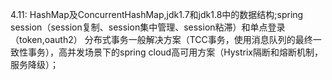 4.11:  HashMap及ConcurrentHashMap,jdk1.7和jdk1.8中的数据结构;spring session（session复制、session集中管理、session粘滞）和单点登录（token,oauth2）
       分布式事务一般解决方案（TCC事务，使用消息队列的最终一致性事务），高并发场景下的spring cloud高可用方案（Hystrix隔断和熔断机制，服务降级）；
